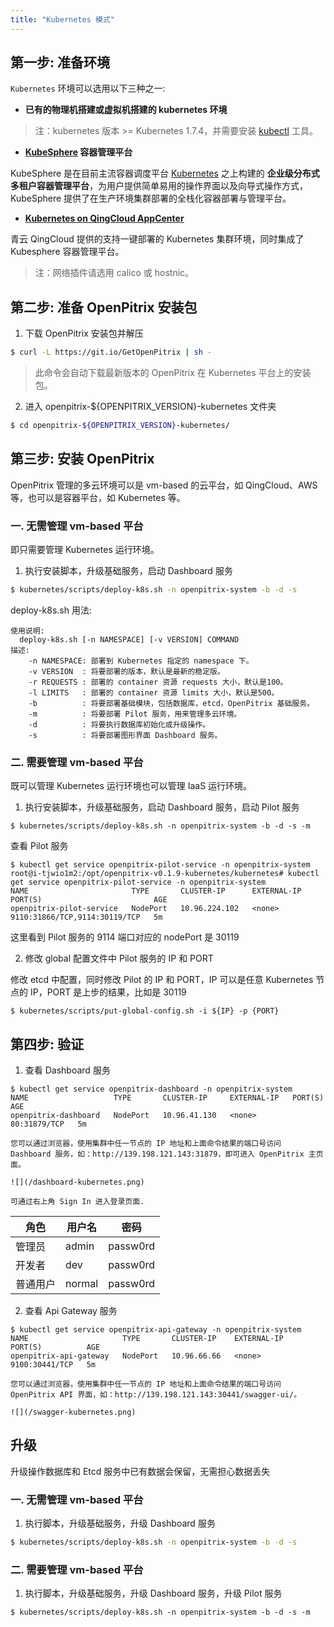 ```yaml
---
title: "Kubernetes 模式"
---
```


## 第一步: 准备环境

`Kubernetes` 环境可以选用以下三种之一:

* **已有的物理机搭建或虚拟机搭建的 kubernetes 环境**
> 注：kubernetes 版本 >= Kubernetes 1.7.4，并需要安装 [kubectl](https://kubernetes.io/docs/tasks/tools/install-kubectl/) 工具。

* **[KubeSphere](https://kubesphere.io) 容器管理平台**

KubeSphere 是在目前主流容器调度平台 [Kubernetes](https://kubernetes.io) 之上构建的 **企业级分布式多租户容器管理平台**，为用户提供简单易用的操作界面以及向导式操作方式，KubeSphere 提供了在生产环境集群部署的全栈化容器部署与管理平台。

* **[Kubernetes on QingCloud AppCenter](https://docs.qingcloud.com/product/container/k8s)**

青云 QingCloud 提供的支持一键部署的 Kubernetes 集群环境，同时集成了 Kubesphere 容器管理平台。
> 注：网络插件请选用 calico 或 hostnic。

## 第二步: 准备 OpenPitrix 安装包

1. 下载 OpenPitrix 安装包并解压
```bash
$ curl -L https://git.io/GetOpenPitrix | sh -
```
> 此命令会自动下载最新版本的 OpenPitrix 在 Kubernetes 平台上的安装包。

2. 进入 openpitrix-${OPENPITRIX_VERSION}-kubernetes 文件夹
```bash
$ cd openpitrix-${OPENPITRIX_VERSION}-kubernetes/
```

## 第三步: 安装 OpenPitrix

OpenPitrix 管理的多云环境可以是 vm-based 的云平台，如 QingCloud、AWS 等，也可以是容器平台，如 Kubernetes 等。

### 一. 无需管理 vm-based 平台

即只需要管理 Kubernetes 运行环境。 

1. 执行安装脚本，升级基础服务，启动 Dashboard 服务

```bash
$ kubernetes/scripts/deploy-k8s.sh -n openpitrix-system -b -d -s
```

deploy-k8s.sh 用法: 

```
使用说明:
  deploy-k8s.sh [-n NAMESPACE] [-v VERSION] COMMAND
描述:
    -n NAMESPACE: 部署到 Kubernetes 指定的 namespace 下。
    -v VERSION  : 将要部署的版本，默认是最新的稳定版。
    -r REQUESTS : 部署的 container 资源 requests 大小，默认是100。
    -l LIMITS   : 部署的 container 资源 limits 大小，默认是500。
    -b          : 将要部署基础模块，包括数据库，etcd，OpenPitrix 基础服务。
    -m          : 将要部署 Pilot 服务，用来管理多云环境。
    -d          : 将要执行数据库初始化或升级操作。
    -s          : 将要部署图形界面 Dashboard 服务。
```

### 二. 需要管理 vm-based 平台

既可以管理 Kubernetes 运行环境也可以管理 IaaS 运行环境。

1. 执行安装脚本，升级基础服务，启动 Dashboard 服务，启动 Pilot 服务

```
$ kubernetes/scripts/deploy-k8s.sh -n openpitrix-system -b -d -s -m
```

查看 Pilot 服务

```
$ kubectl get service openpitrix-pilot-service -n openpitrix-system
root@i-tjwio1m2:/opt/openpitrix-v0.1.9-kubernetes/kubernetes# kubectl get service openpitrix-pilot-service -n openpitrix-system
NAME                       TYPE       CLUSTER-IP      EXTERNAL-IP   PORT(S)                         AGE
openpitrix-pilot-service   NodePort   10.96.224.102   <none>        9110:31866/TCP,9114:30119/TCP   5m
```

这里看到 Pilot 服务的 9114 端口对应的 nodePort 是 30119

2. 修改 global 配置文件中 Pilot 服务的 IP 和 PORT

修改 etcd 中配置，同时修改 Pilot 的 IP 和 PORT，IP 可以是任意 Kubernetes 节点的 IP，PORT 是上步的结果，比如是 30119

```
$ kubernetes/scripts/put-global-config.sh -i ${IP} -p {PORT}
```

## 第四步: 验证

1. 查看 Dashboard 服务
```
$ kubectl get service openpitrix-dashboard -n openpitrix-system
NAME                   TYPE       CLUSTER-IP     EXTERNAL-IP   PORT(S)        AGE
openpitrix-dashboard   NodePort   10.96.41.130   <none>        80:31879/TCP   5m
```

    您可以通过浏览器，使用集群中任一节点的 IP 地址和上面命令结果的端口号访问 Dashboard 服务，如：http://139.198.121.143:31879，即可进入 OpenPitrix 主页面。

    ![](/dashboard-kubernetes.png)

    可通过右上角 Sign In 进入登录页面.

| 角色 |	用户名 |	密码 |
|-----|-----|-----|
| 管理员	| admin	| passw0rd | 
| 开发者	| dev| passw0rd | 
| 普通用户 | normal| passw0rd | 


2. 查看 Api Gateway 服务
```
$ kubectl get service openpitrix-api-gateway -n openpitrix-system
NAME                     TYPE       CLUSTER-IP    EXTERNAL-IP    PORT(S)          AGE
openpitrix-api-gateway   NodePort   10.96.66.66   <none>         9100:30441/TCP   5m
```

    您可以通过浏览器，使用集群中任一节点的 IP 地址和上面命令结果的端口号访问 OpenPitrix API 界面，如：http://139.198.121.143:30441/swagger-ui/。

    ![](/swagger-kubernetes.png)
    
## 升级

升级操作数据库和 Etcd 服务中已有数据会保留，无需担心数据丢失

### 一. 无需管理 vm-based 平台

1. 执行脚本，升级基础服务，升级 Dashboard 服务

```bash
$ kubernetes/scripts/deploy-k8s.sh -n openpitrix-system -b -d -s
```

### 二. 需要管理 vm-based 平台

1. 执行脚本，升级基础服务，升级 Dashboard 服务，升级 Pilot 服务

```
$ kubernetes/scripts/deploy-k8s.sh -n openpitrix-system -b -d -s -m
```